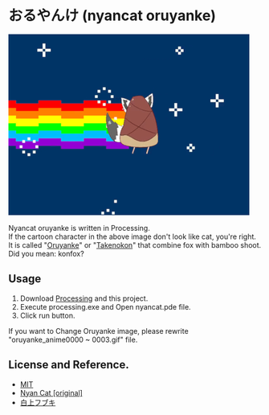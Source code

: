 # おるやんけ (nyancat oruyanke)

![nyancat](data/app_img.png)

Nyancat oruyanke is written in Processing.  
If the cartoon character in the above image don't look like cat, you're right.  
It is called  "[Oruyanke](https://twitter.com/shirakamifubuki/status/1032179742152130562)" or "[Takenokon](https://twitter.com/tsumugi_kurama/status/1035454476306472962)" that combine fox with bamboo shoot.  
Did you mean: konfox?

## Usage
1. Download [Processing](https://processing.org/download/) and this project.
2. Execute processing.exe and Open nyancat.pde file.
3. Click run button.

If you want to Change Oruyanke image, please rewrite "oruyanke_anime0000 ~ 0003.gif" file.

## License and Reference.
- [MIT](LICENSE)
- [Nyan Cat [original]](https://www.youtube.com/watch?v=QH2-TGUlwu4)
- [白上フブキ](https://twitter.com/shirakamifubuki)
